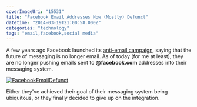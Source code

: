 ```yaml
---
coverImageUri: "15531"
title: "Facebook Email Addresses Now (Mostly) Defunct"
datetime: "2014-03-19T21:00:58.000Z"
categories: "technology"
tags: "email,facebook,social media"
---
```


A few years ago Facebook launched its [anti-email campaign](http://www.fastcompany.com/1702742/facebook-introduces-anti-email-social-inbox-seamless-messaging-conversation-history-video "Fast Company | FACEBOOK INTRODUCES ANTI-EMAIL: SOCIAL INBOX, SEAMLESS MESSAGING, CONVERSATION HISTORY"), saying that the future of messaging is no longer email. As of today (for me at least), they are no longer pushing emails sent to **@facebook.com** addresses into their messaging system.

[![FacebookEmailDefunct](http://assets.brandonmartinez.com/brandonmartinez/2014/03/FacebookEmailDefunct.png)](http://assets.brandonmartinez.com/brandonmartinez/2014/03/FacebookEmailDefunct.png)

Either they've achieved their goal of their messaging system being ubiquitous, or they finally decided to give up on the integration.
